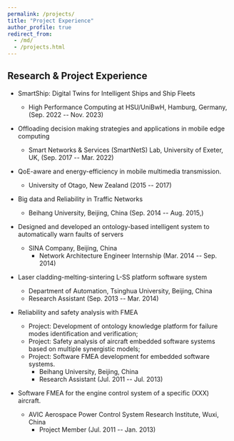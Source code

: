 ```yaml
---
permalink: /projects/
title: "Project Experience"
author_profile: true
redirect_from: 
  - /md/
  - /projects.html
---
```


## Research & Project Experience
  
* SmartShip: Digital Twins for Intelligent Ships and Ship Fleets
  * High Performance Computing at HSU/UniBwH, Hamburg, Germany, (Sep. 2022 -- Nov. 2023)
  
* Offloading decision making strategies and applications in mobile edge computing
  * Smart Networks & Services (SmartNetS) Lab, University of Exeter, UK, (Sep. 2017 -- Mar. 2022)
  
* QoE-aware and energy-efficiency in mobile multimedia transmission.
  * University of Otago, New Zealand (2015 -- 2017)

* Big data and Reliability in Traffic Networks
  * Beihang University, Beijing, China (Sep. 2014 -- Aug. 2015,)

* Designed and developed an ontology-based intelligent system to automatically warn faults of servers
  * SINA Company, Beijing, China
    * Network Architecture Engineer Internship (Mar. 2014 -- Sep. 2014)

* Laser cladding-melting-sintering L-SS platform software system
  * Department of Automation, Tsinghua University, Beijing, China
  * Research Assistant (Sep. 2013 -- Mar. 2014)

* Reliability and safety analysis with FMEA
  * Project: Development of ontology knowledge platform for failure modes identification and verification;
  * Project: Safety analysis of aircraft embedded software systems based on multiple synergistic models;
  * Project: Software FMEA development for embedded software systems.
    * Beihang University, Beijing, China
    * Research Assistant (Jul. 2011 -- Jul. 2013)


* Software FMEA for the engine control system of a specific (XXX) aircraft.
  * AVIC Aerospace Power Control System Research Institute, Wuxi, China
    * Project Member (Jul. 2011 -- Jan. 2013)

<!-- ## 2024

* (07/2024) Will visit Georg-August-University of Göttingen, Germany, for one month.
<!--* (03/2024) Agreed to serve as a session chair of IEEE ICC'24, June.-->
<!-- * (03/2024) Agreed to serve as TPC member of [IWCMC 2024 Vehicular Comm](https://iwcmc.net/2024/index.php) (IWCMC 2024 Vehicular Symposium).
* (02/2024) Our work entitled "Eco-driving-based mixed vehicular platoon control model for successive signalized intersections" is accepted by Physica A: Statistical Mechanics and its Applications [DOI: 10.1016/j.physa.2024.129641](https://doi.org/10.1016/j.physa.2024.129641).
* (02/2024) Been invited as a reviewer for Journals Information Sciences, Knowledge-Based Systems, Computer Communications, etc.
* (02/2024) Our work entitled "PHIR: A Platform Solution of Data-Driven Health Monitoring for Industrial Robots" is accepted by Machine Intelligent Information and Efficient System, Electronics [DOI: 10.3390/electronics13050834](https://www.mdpi.com/2079-9292/13/5/834).

## 2023

* (12/2023) Our work on "Offloading in Vehicular Edge Computing" has been accept by IEEE Transactions on Intelligent Transportation Systems (T-ITS) [DOI: 10.1109/TITS.2023.3348074](https://ieeexplore.ieee.org/stamp/stamp.jsp?tp=&arnumber=10401007).
<!--* (12/2023) Start a new position as a Lecturer at Northumbria University, U.K.-->
<!-- * (11/2023) Been invited as a reviewer for IEEE International Conference on Communications (ICC) papers.
<!--* (11/2023) A paper is accepted by IEEE Transactions on Intelligent Transportation Systems (T-ITS).-->
<!-- * (11/2023) A coauthor paper on “Intelligent Connected Vehicles in Urban Intersection Scenarios” is accepted by IEEE Transactions on Intelligent Transportation Systems (T-ITS) [DOI: 10.1109/TITS.2023.3336770](https://ieeexplore.ieee.org/document/10365328).
<!-- * (11/2023) Agreed to serve as TPC member, ICC'24. --> 
<!-- * (10/2023) Been invited as a reviewer for Journals -- Neurocomputing, Journal of Intelligent & Fuzzy Systems.
* (09/2023) Been invited as a reviewer for Journals -- Neurocomputing, Information Sciences, and Transactions on Mobile Computing.
* (06/2023) Been invited as a reviewer for Journals -- Future Generation Computer Systems, and the Journal Neurocomputing.
* (06/2023) Co-author work entitled "Advancing Maritime Search and Rescue with Object Detection and Digital Twin Condition Monitoring" is presented in World Maritime Rescue Congress (WMRC 2023), Rotterdam , Netherlands.
* (02/2023) We have multiple chances of "EU Master in HPC project" in AI, computer architecture, performance engineering, etc. for double degree, please feel free to contact if you are interested. -->

<!-- ## 2022 -->

<!-- * (10/2022) Been invited as a reviewer of Journal Information Sciences.
* (10/2022) Been invited as a reviewer of Journal Expert Systems With Applications.
* (09/2022) Been invited as a reviewer of Neurocomputing.
* (09/2022) Been invited as a reviewer of Parallel and Distributed Computing.
* (09/2022) Been invited as a reviewer of Journal of Adaptive Control and Signal Processing.  
* (09/2022) Been invited as a reviewer of Journal Mathematics.
* (09/2022) Been involved in the project of SmartShip, funded by the *[Center for Digitization and Technology Research of the German Armed Forces](https://dtecbw.de/home)* <i>(dtec.bw)</i>.
* (09/2022) Start a new position as a postdoc in High Performance Computing, Helmut-Schmidt-Universität/Universität der Bundeswehr Hamburg (HSU/UniBwH) -- University of the Federal Armed Forces Hamburg, Germany
* (07/2022) Been invited as a reviewer of Journal Expert Systems With Applications.
* (07/2022) Been invited as a reviewer of Transactions on Sustainable Computing.
* (07/2022) Been invited as a reviewer of Journal Computer Networks. -->
<!-- * (06/2022) Been invited as a reviewer of IEEE Transactions on Network and Service Management. --> 
  <!--* (06/2022) Passed the defense of Ph.D. dissertation.-->
  
<!-- ## 2021

* (06/2021) Given a presentation in International Conference on Communications (ICC).
* (06/2021) A paper entitled "An Intelligent Actuator of an Indoor Logistics System Based on Multi-Sensor Fusion" has been accepted by Journal, <i>Actuators</i>, 2021. --> 

